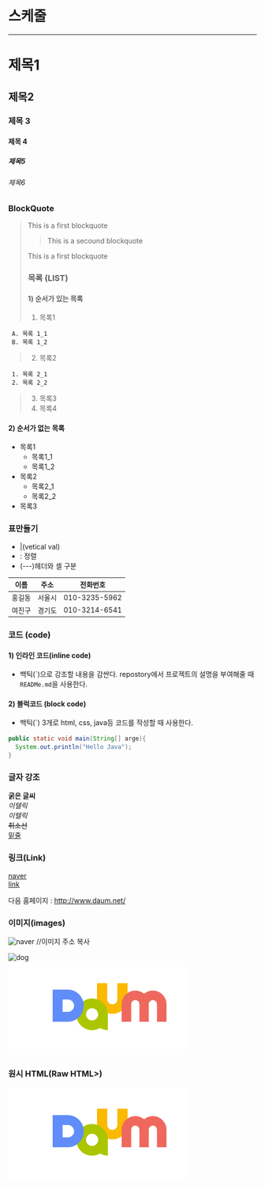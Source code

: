 # 스케줄

---

# 제목1

## 제목2

### 제목 3

#### 제목 4

##### 제목5

###### 제목6

### BlockQuote

> This is a first blockquote
>
> > This is a secound blockquote
>
> This is a first blockquote
>
> ### 목록 (LIST)
>
> #### 1) 순서가 있는 목록
>
> 1. 목록1

     A. 목록 1_1
     B. 목록 1_2

> 2. 목록2

     1. 목록 2_1
     2. 목록 2_2

> 3. 목록3
> 4. 목록4

#### 2) 순서가 없는 목록

- 목록1
  - 목록1_1
  - 목록1_2
- 목록2
  - 목록2_1
  - 목록2_2
- 목록3

### 표만들기

- |(vetical val)
- : 정렬
- (---)헤더와 셀 구분

|  이름  |  주소  |   전화번호    |
| :----: | :----: | :-----------: |
| 홍길동 | 서울시 | 010-3235-5962 |
| 여진구 | 경기도 | 010-3214-6541 |

### 코드 (code)

#### 1) 인라인 코드(inline code)

- 백틱(\`)으로 강조할 내용을 감싼다.
  repostory에서 프로젝트의 설명을 부여해줄 때 `READMe.md`을 사용한다.

#### 2) 블럭코드 (block code)

- 백틱(`) 3개로 html, css, java등 코드를 작성할 때 사용한다.

```java
public static void main(String[] arge){
  System.out.println("Hello Java");
}
```

### 글자 강조

**굵은 글씨**  
_이텔릭_  
_이텔릭_  
~~취소선~~  
<u>밑줄</u>

### 링크(Link)

[naver](https://www.naver.com/)  
[link](a.txt)

다음 홈페이지 : <http://www.daum.net/>

### 이미지(images)

![naver](https://s.pstatic.net/dthumb.phinf/?src=%22https%3A%2F%2Fnaverwebtoon-phinf.pstatic.net%2F20221011_134%2F1665452617585BubKv_JPEG%2Fupload_484490850862122569.JPEG%3Ftype%3Dm10000%22&type=nf464_260) //이미지 주소 복사

![dog](images/cropImg_196x196_112945520183682699.jpeg)  
[![daum](images/daum.png)](http://www.daum.net/)

### 원시 HTML(Raw HTML>)

<img src='images/daum.png' alt='daum'>
